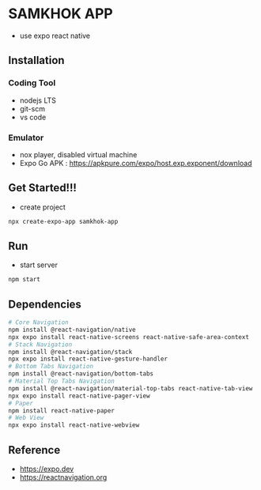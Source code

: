 # SAMKHOK APP
- use expo react native

## Installation
### Coding Tool
- nodejs LTS
- git-scm
- vs code
### Emulator
- nox player, disabled virtual machine
- Expo Go APK : https://apkpure.com/expo/host.exp.exponent/download 

## Get Started!!!
- create project
```bash
npx create-expo-app samkhok-app
```

## Run
- start server
```bash
npm start
```


## Dependencies
```bash
# Core Navigation
npm install @react-navigation/native
npx expo install react-native-screens react-native-safe-area-context
# Stack Navigation
npm install @react-navigation/stack
npx expo install react-native-gesture-handler
# Bottom Tabs Navigation
npm install @react-navigation/bottom-tabs
# Material Top Tabs Navigation
npm install @react-navigation/material-top-tabs react-native-tab-view
npx expo install react-native-pager-view
# Paper
npm install react-native-paper
# Web View
npx expo install react-native-webview
```

## Reference
- https://expo.dev
- https://reactnavigation.org 
 
